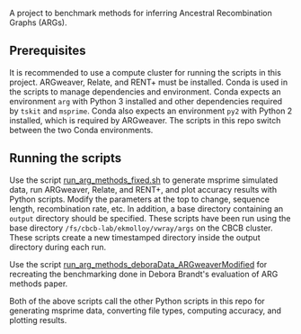 A project to benchmark methods for inferring Ancestral Recombination Graphs (ARGs).

## Prerequisites

It is recommended to use a compute cluster for running the scripts in this project. ARGweaver, Relate, and RENT+ must be installed. Conda is used in the scripts to manage dependencies and environment. Conda expects an environment `arg` with Python 3 installed and other dependencies required by `tskit` and `msprime`. Conda also expects an environment `py2` with Python 2 installed, which is required by ARGweaver. The scripts in this repo switch between the two Conda environments.

## Running the scripts

Use the script [run_arg_methods_fixed.sh](scripts/run/run_arg_methods_fixed.sh) to generate msprime simulated data, run ARGweaver, Relate, and RENT+, and plot accuracy results with Python scripts. Modify the parameters at the top to change, sequence length, recombination rate, etc. In addition, a base directory containing an `output` directory should be specified. These scripts have been run using the base directory `/fs/cbcb-lab/ekmolloy/vwray/args` on the CBCB cluster. These scripts create a new timestamped directory inside the output directory during each run.

Use the script [run_arg_methods_deboraData_ARGweaverModified](scripts/run/run_arg_methods_deboraData_ARGweaverModified) for recreating the benchmarking done in Debora Brandt's evaluation of ARG methods paper.

Both of the above scripts call the other Python scripts in this repo for generating msprime data, converting file types, computing accuracy, and plotting results.
